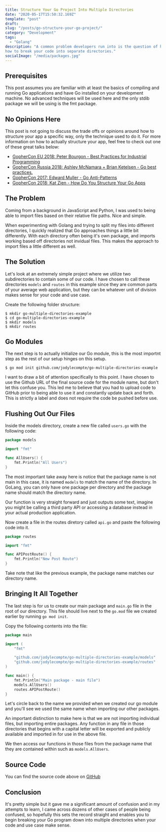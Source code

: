 ```yaml
---
title: Structure Your Go Project Into Multiple Directories
date: "2020-05-17T15:50:32.169Z"
template: "post"
draft:
slug: "/posts/go-structure-your-go-project/"
category: "Development"
tags:
  - "Golang"
description: "A common problem developers run into is the question of how to structure your project's files and directories. In GoLang, this is not only a philosophical question but also a technical one as well. Let's look at 
how to break your code into separate directories."
socialImage: "/media/packages.jpg"
---
```


## Prerequisites

This post assumes you are familiar with at least the basics of compiling and running Go applications and have Go installed on your development machine. No advanced techniques will be used here and the only stdib package we will be using is the fmt package. 

## No Opinions Here
This post is not going to discuss the trade offs or opinions around how to structure your app a specific way, only the technique used to do it. For more
information on how to actually structure your app, feel free to check out one of these great talks below: 

* [GopherCon EU 2018: Peter Bourgon - Best Practices for Industrial Programming](https://www.youtube.com/watch?v=PTE4VJIdHPg)
* [GopherCon Russia 2018: Ashley McNamara + Brian Ketelsen - Go best practices.](https://www.youtube.com/watch?v=MzTcsI6tn-0)
* [GopherCon 2017: Edward Muller - Go Anti-Patterns](https://www.youtube.com/watch?v=ltqV6pDKZD8)
* [GopherCon 2018: Kat Zien - How Do You Structure Your Go Apps](https://www.youtube.com/watch?v=oL6JBUk6tj0)

## The Problem
Coming from a background in JavaScript and Python, I was used to being able to import files based on their relative file paths. Nice and simple. 

When experimenting with Golang and trying to split my files into different directories, I quickly realized that Go approaches things a little bit differently. With each directory often being it's own package, and imports working based off directories not invidual files. This makes the approach to import files a little different as well.

## The Solution
Let's look at an extremely simple project where we utilize two subdirectories to contain some of our code. I have chosen to call these directories `models` and `routes` in this example since they are common parts of your average web application, but they can be whatever unit of division makes sense for your code and use case. 

Create the following folder structure:

```
$ mkdir go-multiple-directories-example
$ cd go-multiple-directories-example
$ mkdir models
$ mkdir routes
```

## Go Modules
The next step is to actually initialize our Go module, this is the most importnt step as the rest of our setup hinges on this setup. 

```
$ go mod init github.com/jodylecompte/go-multiple-directories-example
```

I want to draw a bit of attention specifically to this point. I have chosen to use the Github URL of the final source code for the module name, but don't let this confuse you. This led me to believe that you had to upload code to GitHub prior to being able to use it and constantly update back and forth. This is strictly a label and does not require the code be pushed before use. 

## Flushing Out Our Files
Inside the models directory, create a new file called `users.go` with the following code:

```go
package models

import "fmt"

func AllUsers() {
	fmt.Println("All Users")
}
```

The most important take away here is notice that the package name is not main in this case, it is named `models` to match the name of the directory. In GoLang, you can only have one package per directory and the package name should match the directory name.

Our function is very straight forward and just outputs some text, imagine you might be calling a third party API or accessing a database instead in your actual production application.

Now create a file in the routes diretory called `api.go` and paste the following code into it.

```go
package routes

import "fmt"

func APIPostRoute() {
	fmt.Println("New Post Route")
}
```

Take note that like the previous example, the package name matches our directory name.

## Bringing It All Together
The last step is for us to create our main package and `main.go` file in the root of our directory. This file should live next to the `go.mod` file we created earlier by running `go mod init`. 

Copy the following contents into the file:

```go
package main

import (
	"fmt"

	"github.com/jodylecompte/go-multiple-directories-example/models"
	"github.com/jodylecompte/go-multiple-directories-example/routes"
)

func main() {
	fmt.Println("Main package - main file")
	models.AllUsers()
	routes.APIPostRoute()
}
```

Let's circle back to the name we provided when we created our go module and you'll see we used the same name when importing our other packages.

An important distinction to make here is that we are not importing individual files, but importing entire packages. Any function in any file in those directories that begins with a capital letter will be exported and publicly available and imported in for use in the above file. 

We then access our functions in those files from the package name that they are contained within such as `models.AllUsers`. 

## Source Code
You can find the source code above on [GitHub](https://github.com/jodylecompte/go-multiple-directories-example)

## Conclusion
It's pretty simple but it gave me a significant amount of confusion and in my attempts to learn, I came across dozens of other cases of people being confused, so hopefully this sets the record straight and enables you to begin breaking your Go program down into multiple directories when your code and use case make sense. 
